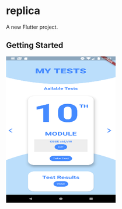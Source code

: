 # replica

A new Flutter project.

## Getting Started
<img src="https://github.com/gaurav12899/replica/blob/main/ss1.png" alt="" height="400px" width="300px">
